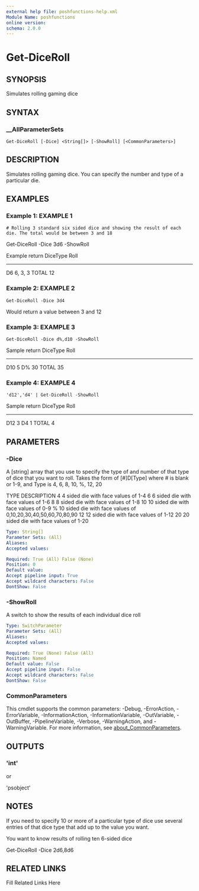 ```yaml
---
external help file: poshfunctions-help.xml
Module Name: poshfunctions
online version: 
schema: 2.0.0
---
```


# Get-DiceRoll

## SYNOPSIS

Simulates rolling gaming dice

## SYNTAX

### __AllParameterSets

```
Get-DiceRoll [-Dice] <String[]> [-ShowRoll] [<CommonParameters>]
```

## DESCRIPTION

Simulates rolling gaming dice.
You can specify the number and type of a particular die.


## EXAMPLES

### Example 1: EXAMPLE 1

```
# Rolling 3 standard six sided dice and showing the result of each die. The total would be between 3 and 18
```

Get-DiceRoll -Dice 3d6 -ShowRoll

Example return
DiceType Roll
-------- ----
D6       6, 3, 3
TOTAL    12





### Example 2: EXAMPLE 2

```
Get-DiceRoll -Dice 3d4
```

Would return a value between 3 and 12





### Example 3: EXAMPLE 3

```
Get-DiceRoll -Dice d%,d10 -ShowRoll
```

Sample return
DiceType Roll
-------- ----
D10      5
D%       30
TOTAL    35





### Example 4: EXAMPLE 4

```
'd12','d4' | Get-DiceRoll -ShowRoll
```

Sample return
DiceType Roll
-------- ----
D12      3
D4       1
TOTAL    4






## PARAMETERS

### -Dice

A [string] array that you use to specify the type of and number of that type of dice that you want to roll.
Takes the form of [#]D[Type] where # is blank or 1-9, and Type is 4, 6, 8, 10, %, 12, 20

TYPE    DESCRIPTION
4       4 sided die with face values of 1-4
6       6 sided die with face values of 1-6
8       8 sided die with face values of 1-8
10      10 sided die with face values of 0-9
%       10 sided die with face values of 0,10,20,30,40,50,60,70,80,90
12      12 sided die with face values of 1-12
20      20 sided die with face values of 1-20

```yaml
Type: String[]
Parameter Sets: (All)
Aliases: 
Accepted values: 

Required: True (All) False (None)
Position: 0
Default value: 
Accept pipeline input: True
Accept wildcard characters: False
DontShow: False
```

### -ShowRoll

A switch to show the results of each individual dice roll

```yaml
Type: SwitchParameter
Parameter Sets: (All)
Aliases: 
Accepted values: 

Required: True (None) False (All)
Position: Named
Default value: False
Accept pipeline input: False
Accept wildcard characters: False
DontShow: False
```


### CommonParameters

This cmdlet supports the common parameters: -Debug, -ErrorAction, -ErrorVariable, -InformationAction, -InformationVariable, -OutVariable, -OutBuffer, -PipelineVariable, -Verbose, -WarningAction, and -WarningVariable. For more information, see [about_CommonParameters](http://go.microsoft.com/fwlink/?LinkID=113216).

## OUTPUTS

### 'int'

or

'psobject'



## NOTES

If you need to specify 10 or more of a particular type of dice use several entries of that dice type that add up to the value you want.

You want to know results of rolling ten 6-sided dice

Get-DiceRoll -Dice 2d6,8d6


## RELATED LINKS

Fill Related Links Here

